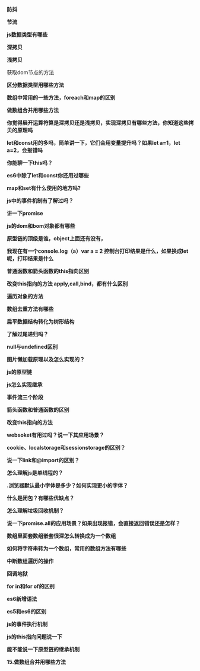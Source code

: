 **防抖**



**节流**



**js数据类型有哪些**



**深拷贝**



**浅拷贝**

获取dom节点的方法

**区分数据类型用哪些方法**



**数组中常用的一些方法，foreach和map的区别**



**做数组合并用哪些方法**



**你觉得展开运算符算是深拷贝还是浅拷贝，实现深拷贝有哪些方法，你知道这些拷贝的原理吗**



**let和const用的多吗，简单讲一下，它们会用变量提升吗？如果let a=1，let a=2，会报错吗**



**你能聊一下this吗？**



**es6中除了let和const你还用过哪些**



**map和set有什么使用的地方吗?**



**js中的事件机制有了解过吗？**



**讲一下promise**



**js的dom和bom对象都有哪些**



**原型链的顶级是谁，object上面还有没有，**



**我现在有一个console.log（a）var a = 2 控制台打印结果是什么，如果换成let呢，打印结果是什么**



**普通函数和箭头函数的this指向区别**



**改变this指向的方法 apply,call,bind，都有什么区别**



**遍历对象的方法**



**数组去重方法有哪些**



**扁平数据结构转化为树形结构**



**了解过尾递归吗？**



**null与undefined区别**



**图片懒加载原理以及怎么实现的？**



**js的原型链**



**js怎么实现继承**



**事件流三个阶段**



**箭头函数和普通函数的区别**



**改变this指向的方法**



**websoket有用过吗？说一下其应用场景？**



**cookie、localstorage和sessionstorage的区别？**



**说一下link和@import的区别？**



**怎么理解js是单线程的？**



**.浏览器默认最小字体是多少？如何实现更小的字体？**



**什么是闭包？有哪些优缺点？**



**怎么理解垃圾回收机制？**



**说一下promise.all的应用场景？如果出现报错，会直接返回错误还是怎样？**



**数组里面套数组嵌套很深怎么转换成为一个数组**





**如何将字符串转为一个数组，常用的数组方法有哪些**



**中断数组遍历的操作**



**回调地狱**



**for in和for of的区别**



**es6新增语法**



**es5和es6的区别**



**js的事件执行机制** 





**js的this指向问题说一下**  



**能不能说一下原型链的继承机制** 



**15.做数组合并用哪些方法**